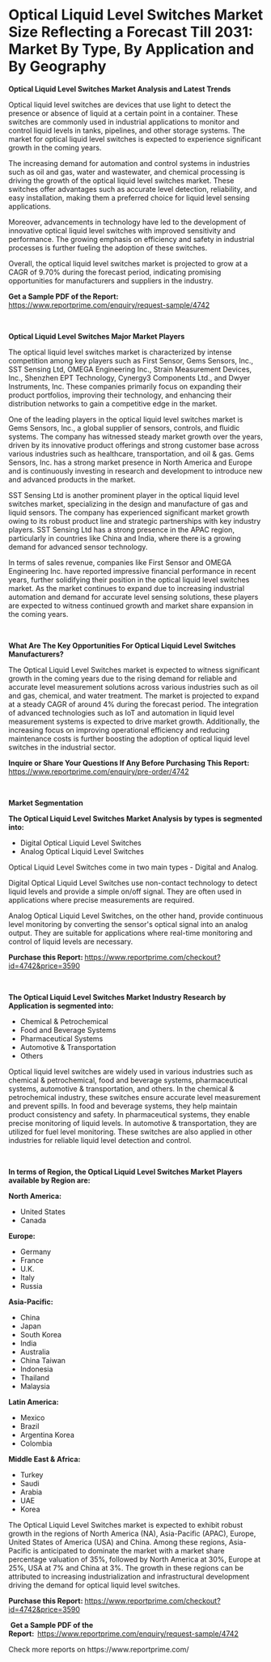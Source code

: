 <p><h1>Optical Liquid Level Switches Market Size Reflecting a Forecast Till 2031: Market By Type, By Application and By Geography</h1></p><p><strong>Optical Liquid Level Switches Market Analysis and Latest Trends</strong></p>
<p><p>Optical liquid level switches are devices that use light to detect the presence or absence of liquid at a certain point in a container. These switches are commonly used in industrial applications to monitor and control liquid levels in tanks, pipelines, and other storage systems. The market for optical liquid level switches is expected to experience significant growth in the coming years.</p><p>The increasing demand for automation and control systems in industries such as oil and gas, water and wastewater, and chemical processing is driving the growth of the optical liquid level switches market. These switches offer advantages such as accurate level detection, reliability, and easy installation, making them a preferred choice for liquid level sensing applications.</p><p>Moreover, advancements in technology have led to the development of innovative optical liquid level switches with improved sensitivity and performance. The growing emphasis on efficiency and safety in industrial processes is further fueling the adoption of these switches.</p><p>Overall, the optical liquid level switches market is projected to grow at a CAGR of 9.70% during the forecast period, indicating promising opportunities for manufacturers and suppliers in the industry.</p></p>
<p><strong>Get a Sample PDF of the Report:&nbsp;</strong> <a href="https://www.reportprime.com/enquiry/request-sample/4742">https://www.reportprime.com/enquiry/request-sample/4742</a></p>
<p>&nbsp;</p>
<p><strong>Optical Liquid Level Switches Major Market Players</strong></p>
<p><p>The optical liquid level switches market is characterized by intense competition among key players such as First Sensor, Gems Sensors, Inc., SST Sensing Ltd, OMEGA Engineering Inc., Strain Measurement Devices, Inc., Shenzhen EPT Technology, Cynergy3 Components Ltd., and Dwyer Instruments, Inc. These companies primarily focus on expanding their product portfolios, improving their technology, and enhancing their distribution networks to gain a competitive edge in the market.</p><p>One of the leading players in the optical liquid level switches market is Gems Sensors, Inc., a global supplier of sensors, controls, and fluidic systems. The company has witnessed steady market growth over the years, driven by its innovative product offerings and strong customer base across various industries such as healthcare, transportation, and oil & gas. Gems Sensors, Inc. has a strong market presence in North America and Europe and is continuously investing in research and development to introduce new and advanced products in the market.</p><p>SST Sensing Ltd is another prominent player in the optical liquid level switches market, specializing in the design and manufacture of gas and liquid sensors. The company has experienced significant market growth owing to its robust product line and strategic partnerships with key industry players. SST Sensing Ltd has a strong presence in the APAC region, particularly in countries like China and India, where there is a growing demand for advanced sensor technology.</p><p>In terms of sales revenue, companies like First Sensor and OMEGA Engineering Inc. have reported impressive financial performance in recent years, further solidifying their position in the optical liquid level switches market. As the market continues to expand due to increasing industrial automation and demand for accurate level sensing solutions, these players are expected to witness continued growth and market share expansion in the coming years.</p></p>
<p>&nbsp;</p>
<p><strong>What Are The Key Opportunities For Optical Liquid Level Switches Manufacturers?</strong></p>
<p><p>The Optical Liquid Level Switches market is expected to witness significant growth in the coming years due to the rising demand for reliable and accurate level measurement solutions across various industries such as oil and gas, chemical, and water treatment. The market is projected to expand at a steady CAGR of around 4% during the forecast period. The integration of advanced technologies such as IoT and automation in liquid level measurement systems is expected to drive market growth. Additionally, the increasing focus on improving operational efficiency and reducing maintenance costs is further boosting the adoption of optical liquid level switches in the industrial sector.</p></p>
<p><strong>Inquire or Share Your Questions If Any Before Purchasing This Report:</strong> <a href="https://www.reportprime.com/enquiry/pre-order/4742">https://www.reportprime.com/enquiry/pre-order/4742</a></p>
<p>&nbsp;</p>
<p><strong>Market Segmentation</strong></p>
<p><strong>The Optical Liquid Level Switches Market Analysis by types is segmented into:</strong></p>
<p><ul><li>Digital Optical Liquid Level Switches</li><li>Analog Optical Liquid Level Switches</li></ul></p>
<p><p>Optical Liquid Level Switches come in two main types - Digital and Analog. </p><p>Digital Optical Liquid Level Switches use non-contact technology to detect liquid levels and provide a simple on/off signal. They are often used in applications where precise measurements are required. </p><p>Analog Optical Liquid Level Switches, on the other hand, provide continuous level monitoring by converting the sensor's optical signal into an analog output. They are suitable for applications where real-time monitoring and control of liquid levels are necessary.</p></p>
<p><strong>Purchase this Report:&nbsp;</strong><a href="https://www.reportprime.com/checkout?id=4742&price=3590">https://www.reportprime.com/checkout?id=4742&price=3590</a></p>
<p>&nbsp;</p>
<p><strong>The Optical Liquid Level Switches Market Industry Research by Application is segmented into:</strong></p>
<p><ul><li>Chemical & Petrochemical</li><li>Food and Beverage Systems</li><li>Pharmaceutical Systems</li><li>Automotive & Transportation</li><li>Others</li></ul></p>
<p><p>Optical liquid level switches are widely used in various industries such as chemical & petrochemical, food and beverage systems, pharmaceutical systems, automotive & transportation, and others. In the chemical & petrochemical industry, these switches ensure accurate level measurement and prevent spills. In food and beverage systems, they help maintain product consistency and safety. In pharmaceutical systems, they enable precise monitoring of liquid levels. In automotive & transportation, they are utilized for fuel level monitoring. These switches are also applied in other industries for reliable liquid level detection and control.</p></p>
<p>&nbsp;</p>
<p><strong>In terms of Region, the Optical Liquid Level Switches Market Players available by Region are:</strong></p>
<p>
    <p> <strong> North America: </strong>
        <ul>
            <li>United States</li>
            <li>Canada</li>
        </ul>
        </p> 
    <p> <strong> Europe: </strong>
        <ul>
            <li>Germany</li>
            <li>France</li>
            <li>U.K.</li>
            <li>Italy</li>
            <li>Russia</li>
        </ul>
        </p> 
    <p> <strong> Asia-Pacific: </strong>
        <ul>
            <li>China</li>
            <li>Japan</li>
            <li>South Korea</li>
            <li>India</li>
            <li>Australia</li>
            <li>China Taiwan</li>
            <li>Indonesia</li>
            <li>Thailand</li>
            <li>Malaysia</li>
        </ul>
        </p> 
    <p> <strong> Latin America: </strong>
        <ul>
            <li>Mexico</li>
            <li>Brazil</li>
            <li>Argentina Korea</li>
            <li>Colombia</li>
        </ul>
        </p> 
    <p> <strong> Middle East & Africa: </strong>
        <ul>
            <li>Turkey</li>
            <li>Saudi</li>
            <li>Arabia</li>
            <li>UAE</li>
            <li>Korea</li>
        </ul>
    </p>
    </p>
<p><p>The Optical Liquid Level Switches market is expected to exhibit robust growth in the regions of North America (NA), Asia-Pacific (APAC), Europe, United States of America (USA) and China. Among these regions, Asia-Pacific is anticipated to dominate the market with a market share percentage valuation of 35%, followed by North America at 30%, Europe at 25%, USA at 7% and China at 3%. The growth in these regions can be attributed to increasing industrialization and infrastructural development driving the demand for optical liquid level switches.</p></p>
<p><strong>Purchase this Report: </strong><a href="https://www.reportprime.com/checkout?id=4742&price=3590">https://www.reportprime.com/checkout?id=4742&price=3590</a></p>
<p>&nbsp;<strong>Get a Sample PDF of the Report:&nbsp;&nbsp;</strong><a href="https://www.reportprime.com/enquiry/request-sample/4742">https://www.reportprime.com/enquiry/request-sample/4742</a></p>
<p><strong></strong></p>
<p>Check more reports on https://www.reportprime.com/</p>